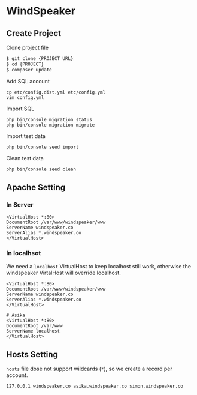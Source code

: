 # WindSpeaker

## Create Project

Clone project file

``` bash
$ git clone {PROJECT URL}
$ cd {PROJECT}
$ composer update
```

Add SQL account

```
cp etc/config.dist.yml etc/config.yml
vim config.yml
```

Import SQL

```
php bin/console migration status
php bin/console migration migrate
```

Import test data

```
php bin/console seed import
```

Clean test data

```
php bin/console seed clean
```


## Apache Setting

### In Server

```
<VirtualHost *:80>
DocumentRoot /var/www/windspeaker/www
ServerName windspeaker.co
ServerAlias *.windspeaker.co
</VirtualHost>
```

### In localhsot

We need a `localhost` VirtualHost to keep localhost still work, otherwise the windspeaker VirtalHost will override localhost.

``` http
<VirtualHost *:80>
DocumentRoot /var/www/windspeaker/www
ServerName windspeaker.co
ServerAlias *.windspeaker.co
</VirtualHost>

# Asika
<VirtualHost *:80>
DocumentRoot /var/www
ServerName localhost
</VirtualHost>
```

## Hosts Setting

`hosts` file dose not support wildcards (`*`), so we create a record per account.

```
127.0.0.1 windspeaker.co asika.windspeaker.co simon.windspeaker.co
```
